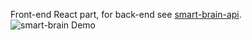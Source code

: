 Front-end React part, for back-end see [smart-brain-api](https://github.com/DobrinKazandziev/smart-brain-api).
![smart-brain Demo](demo/smart-brain-demo.gif)
